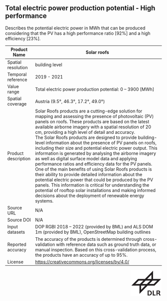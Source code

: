 ## Total electric power production potential - High performance

Describes the potential electric power in MWh that can be produced considering that the PV has a high performance ratio [92%] and a high efficiency [23%].

|Product Name| Solar roofs |
| --- | --- |
| Spatial resolution |  building level |
| Temporal reference | 2019 - 2021 |
| Value range | Total electric power production potential: 0 – 3900 [MWh] |
| Spatial coverage | Austria (9.5°, 46.3°, 17.2°, 49.0°) |
| Product description | Solar Roofs products are a cutting-edge solution for mapping and assessing the presence of photovoltaic (PV) panels on roofs. These products are based on the latest available airborne imagery with a spatial resolution of 20 cm, providing a high level of detail and accuracy.<br>The Solar Roofs products are designed to provide building-level information about the presence of PV panels on roofs, including their size and potential electric power output. This information is generated by analysing the airborne imagery as well as digital surface model data and applying performance ratios and efficiency data for the PV panels. One of the main benefits of using Solar Roofs products is their ability to provide detailed information about the potential electric power that could be produced by the PV panels. This information is critical for understanding the potential of rooftop solar installations and making informed decisions about the deployment of renewable energy systems.|
| Source URL | N/A |
| Source DOI | N/A |
| Input datasets | DOP RGBI 2018 – 2022 (provided by BML) and ALS DOM 1m (provided by BML), OpenStreetMap building outlines |
| Reported accuracy | The accuracy of the products is determined through cross-validation with reference data such as ground truth data, or manual inspection. Based on this cross-validation process, the products have an accuracy of up to 95%.|
| License | https://creativecommons.org/licenses/by/4.0/|

<div style="width: 100%;"><img style="width:100px; float:right;" src="https://raw.githubusercontent.com/eurodatacube/eodash-assets/main/collections/gtif-logos/dlr_no_text.png"></img></div>
